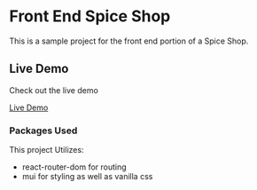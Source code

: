 # Front End Spice Shop

This is a sample project for the front end portion of a Spice Shop.

## Live Demo

Check out the live demo

<a href="http://front-end-shop.syedimadahmed.com/" target="_blank">Live Demo</a>

### Packages Used

This project Utilizes:

- react-router-dom for routing
- mui for styling as well as vanilla css